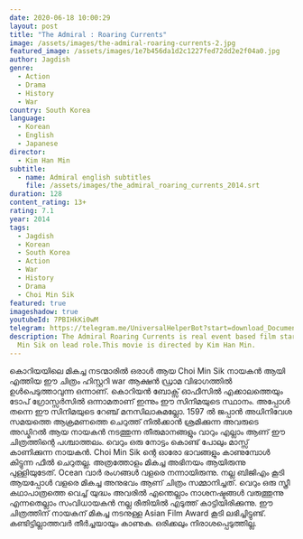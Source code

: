 ```yaml
---
date: 2020-06-18 10:00:29
layout: post
title: "The Admiral : Roaring Currents"
image: /assets/images/the-admiral-roaring-currents-2.jpg
featured_image: /assets/images/1e7b456da1d2c1227fed72dd2e2f04a0.jpg
author: Jagdish
genre:
  - Action
  - Drama
  - History
  - War
country: South Korea
language:
  - Korean
  - English
  - Japanese
director:
  - Kim Han Min
subtitle:
  - name: Admiral english subtitles
    file: /assets/images/the_admiral_roaring_currents_2014.srt
duration: 128
content_rating: 13+
rating: 7.1
year: 2014
tags:
  - Jagdish
  - Korean
  - South Korea
  - Action
  - War
  - History
  - Drama
  - Choi Min Sik
featured: true
imageshadow: true
youtubeId: 7PBIHkKi0wM
telegram: https://telegram.me/UniversalHelperBot?start=download_Document_470
description: The Admiral Roaring Currents is real event based film starring Choi
  Min Sik on lead role.This movie is directed by Kim Han Min.
---
```

കൊറിയയിലെ മികച്ച നടന്മാരിൽ ഒരാൾ ആയ Choi Min Sik നായകൻ ആയി എത്തിയ ഈ ചിത്രം ഹിസ്റ്ററി war ആക്ഷൻ ഡ്രാമ വിഭാഗത്തിൽ ഉൾപെടുത്താവുന്ന ഒന്നാണ്. കൊറിയൻ ബോക്സ്‌ ഓഫീസിൽ എക്കാലത്തെയും ടോപ് ഗ്രോസ്സർസിൽ ഒന്നാമതാണ് ഇന്നും ഈ സിനിമയുടെ സ്ഥാനം. അപ്പോൾ തന്നെ ഈ സിനിമയുടെ റേഞ്ച് മനസിലാകുമല്ലോ. 1597 ൽ ജപ്പാൻ അധിനിവേശ സമയത്തെ ആക്രമണത്തെ ചെറുത്ത് നിൽക്കാൻ ശ്രമിക്കുന്ന അവരുടെ അഡ്മിറൽ ആയ നായകൻ നടത്തുന്ന തീരുമാനങ്ങളും വാറും എല്ലാം ആണ് ഈ ചിത്രത്തിന്റെ പശ്ചാത്തലം.
വെറും ഒരു നോട്ടം കൊണ്ട് പോലും മാസ്സ് കാണിക്കുന്ന നായകൻ. Choi Min Sik ന്റെ ഓരോ ഭാവങ്ങളും കാണുമ്പോൾ കിട്ടുന്ന ഫീൽ  ചെറുതല്ല. അത്രത്തോളം മികച്ച അഭിനയം ആയിരുന്നു പുള്ളിയുടേത്.
Ocean വാർ രംഗങ്ങൾ വളരെ നന്നായിരുന്നു. നല്ല ബിജിഎം കൂടി ആയപ്പോൾ വളരെ മികച്ച അനുഭവം ആണ് ചിത്രം സമ്മാനിച്ചത്.
വെറും ഒരു സ്ത്രീ കഥാപാത്രത്തെ വെച്ച് യുദ്ധം അവരിൽ എന്തെല്ലാം നാശനഷ്ടങ്ങൾ വരുത്തുന്നു എന്നതെല്ലാം സംവിധായകൻ നല്ല രീതിയിൽ എടുത്ത് കാട്ടിയിരിക്കുന്നു.
ഈ ചിത്രത്തിന് നായകന് മികച്ച നടനുള്ള Asian Film Award കൂടി ലഭിച്ചിട്ടുണ്ട്. 
കണ്ടിട്ടില്ലാത്തവർ തീർച്ചയായും കാണുക. ഒരിക്കലും നിരാശപ്പെടുത്തില്ല.